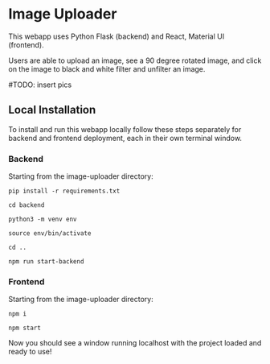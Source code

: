 # Image Uploader

This webapp uses Python Flask (backend) and React, Material UI (frontend). 

Users are able to upload an image, see a 90 degree rotated image, and click on the image to black and white filter and unfilter an image.

#TODO: insert pics

## Local Installation

To install and run this webapp locally follow these steps separately for backend and frontend deployment, each in their own terminal window.

### Backend
Starting from the image-uploader directory:

`pip install -r requirements.txt`

`cd backend`

`python3 -m venv env`

`source env/bin/activate`

`cd ..`

`npm run start-backend`


### Frontend

Starting from the image-uploader directory:

`npm i`

`npm start`

Now you should see a window running localhost with the project loaded and ready to use!
